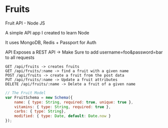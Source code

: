 Fruits
======

Fruit API - Node JS

A simple API app I created to learn Node

It uses MongoDB, Redis + Passport for Auth

API Exposes a REST API -> Make Sure to add username=foo&password=bar to all requests

```
GET /api/fruits -> creates fruits
GET /api/fruits/:name -> find a fruit with a given name
POST /api/fruits -> create a fruit from the post data
PUT /api/fruits/:name -> Update a fruit attributes
DELETE /api/fruits/:name -> Delete a fruit of a given name
```

```Javascript
// The Fruit Model
var FruitSchema = new Schema({  
    name: { type: String, required: true, unique: true },  
    vitamins: { type: String, required: true },  
    carbs: { type: String},  
    modified: { type: Date, default: Date.now }
});
```
